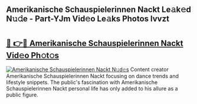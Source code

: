 ## Amerikanische Schauspielerinnen Nackt Le𝚊k𝚎d N𝚞𝚍e - Part-YJm Vid𝚎o Le𝚊ks Photos lvvzt

# <h2><a href="http://fbau67i.evod.top/?m=Amerikanische+Schauspielerinnen+Nackt">🔗 👉🔴 Amerikanische Schauspielerinnen Nackt Vid𝚎o Ph𝚘t𝚘s</a></h2>

[![Amerikanische Schauspielerinnen Nackt N𝚞d𝚎s](https://i.imgur.com/8V9OHl7.gif)](http://fbau67i.evod.top/?m=Amerikanische+Schauspielerinnen+Nackt)
Content creator Amerikanische Schauspielerinnen Nackt focusing on dance trends and lifestyle snippets. The public's fascination with Amerikanische Schauspielerinnen Nackt personal life has only added to his allure as a public figure. 
